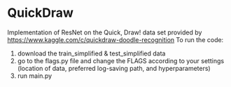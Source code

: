 # QuickDraw

Implementation of ResNet on the Quick, Draw! data set provided by https://www.kaggle.com/c/quickdraw-doodle-recognition To run the code:

1. download the train_simplified & test_simplified data
2. go to the flags.py file and change the FLAGS according to your settings (location of data, preferred log-saving path, and hyperparameters)
3. run main.py

